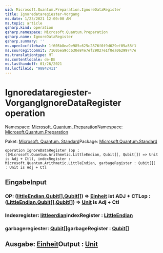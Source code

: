```yaml
---
uid: Microsoft.Quantum.Preparation.IgnoreDataRegister
title: Ignoredataregiester-Vorgang
ms.date: 1/23/2021 12:00:00 AM
ms.topic: article
qsharp.kind: operation
qsharp.namespace: Microsoft.Quantum.Preparation
qsharp.name: IgnoreDataRegister
qsharp.summary: ''
ms.openlocfilehash: 1f605b8ea9e985c625c2876f0f9d629ef05a58f1
ms.sourcegitcommit: 71605ea9cc630e84e7ef29027e1f0ea06299747e
ms.translationtype: MT
ms.contentlocale: de-DE
ms.lasthandoff: 01/26/2021
ms.locfileid: "98842411"
---
```

# <a name="ignoredataregister-operation"></a><span data-ttu-id="ad14f-102">Ignoredataregiester-Vorgang</span><span class="sxs-lookup"><span data-stu-id="ad14f-102">IgnoreDataRegister operation</span></span>

<span data-ttu-id="ad14f-103">Namespace: [Microsoft. Quantum. Preparation](xref:Microsoft.Quantum.Preparation)</span><span class="sxs-lookup"><span data-stu-id="ad14f-103">Namespace: [Microsoft.Quantum.Preparation](xref:Microsoft.Quantum.Preparation)</span></span>

<span data-ttu-id="ad14f-104">Paket: [Microsoft. Quantum. Standard](https://nuget.org/packages/Microsoft.Quantum.Standard)</span><span class="sxs-lookup"><span data-stu-id="ad14f-104">Package: [Microsoft.Quantum.Standard](https://nuget.org/packages/Microsoft.Quantum.Standard)</span></span>




```qsharp
operation IgnoreDataRegister (op : ((Microsoft.Quantum.Arithmetic.LittleEndian, Qubit[], Qubit[]) => Unit is Adj + Ctl), indexRegister : Microsoft.Quantum.Arithmetic.LittleEndian, garbageRegister : Qubit[]) : Unit is Adj + Ctl
```


## <a name="input"></a><span data-ttu-id="ad14f-105">Eingabe</span><span class="sxs-lookup"><span data-stu-id="ad14f-105">Input</span></span>

### <a name="op--littleendianqubitqubit--unit--is-adj--ctl"></a><span data-ttu-id="ad14f-106">OP: ([littleEndian](xref:Microsoft.Quantum.Arithmetic.LittleEndian),[Qubit](xref:microsoft.quantum.lang-ref.qubit)[],[Qubit](xref:microsoft.quantum.lang-ref.qubit)[]) => [Einheit](xref:microsoft.quantum.lang-ref.unit)  ist ADJ + CTL</span><span class="sxs-lookup"><span data-stu-id="ad14f-106">op : ([LittleEndian](xref:Microsoft.Quantum.Arithmetic.LittleEndian),[Qubit](xref:microsoft.quantum.lang-ref.qubit)[],[Qubit](xref:microsoft.quantum.lang-ref.qubit)[]) => [Unit](xref:microsoft.quantum.lang-ref.unit)  is Adj + Ctl</span></span>




### <a name="indexregister--littleendian"></a><span data-ttu-id="ad14f-107">Indexregister: [littleerdian](xref:Microsoft.Quantum.Arithmetic.LittleEndian)</span><span class="sxs-lookup"><span data-stu-id="ad14f-107">indexRegister : [LittleEndian](xref:Microsoft.Quantum.Arithmetic.LittleEndian)</span></span>




### <a name="garbageregister--qubit"></a><span data-ttu-id="ad14f-108">garbageregiester: [Qubit](xref:microsoft.quantum.lang-ref.qubit)[]</span><span class="sxs-lookup"><span data-stu-id="ad14f-108">garbageRegister : [Qubit](xref:microsoft.quantum.lang-ref.qubit)[]</span></span>





## <a name="output--unit"></a><span data-ttu-id="ad14f-109">Ausgabe: [Einheit](xref:microsoft.quantum.lang-ref.unit)</span><span class="sxs-lookup"><span data-stu-id="ad14f-109">Output : [Unit](xref:microsoft.quantum.lang-ref.unit)</span></span>

